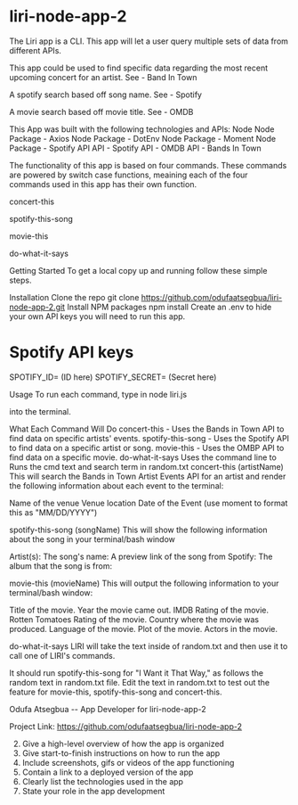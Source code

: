 # liri-node-app-2

The Liri app is a CLI. This app will let a user query multiple sets of data from different APIs.

This app could be used to find specific data regarding the most recent upcoming concert for an artist. See - Band In Town

A spotify search based off song name. See - Spotify

A movie search based off movie title. See - OMDB

This App was built with the following technologies and APIs:
Node
Node Package - Axios
Node Package - DotEnv
Node Package - Moment
Node Package - Spotify API
API - Spotify
API - OMDB
API - Bands In Town

The functionality of this app is based on four commands. These commands are powered by switch case functions, meaining each of the four commands used in this app has their own function.

concert-this

spotify-this-song

movie-this

do-what-it-says

Getting Started
To get a local copy up and running follow these simple steps.

Installation
Clone the repo
git clone https://github.com/odufaatsegbua/liri-node-app-2.git
Install NPM packages
npm install
Create an .env to hide your own API keys you will need to run this app.
# Spotify API keys
SPOTIFY_ID= (ID here)
SPOTIFY_SECRET= (Secret here)

Usage
To run each command, type in node liri.js <your command> <search term> into the terminal.

What Each Command Will Do
concert-this - Uses the Bands in Town API to find data on specific artists' events.
spotify-this-song - Uses the Spotify API to find data on a specific artist or song.
movie-this - Uses the OMBP API to find data on a specific movie.
do-what-it-says	Uses the command line to Runs the cmd text and search term in random.txt
concert-this (artistName)
This will search the Bands in Town Artist Events API for an artist and render the following information about each event to the terminal:

Name of the venue
Venue location
Date of the Event (use moment to format this as "MM/DD/YYYY")

spotify-this-song (songName)
This will show the following information about the song in your terminal/bash window

Artist(s):
The song's name:
A preview link of the song from Spotify:
The album that the song is from:

movie-this (movieName)
This will output the following information to your terminal/bash window:

Title of the movie.
Year the movie came out.
IMDB Rating of the movie.
Rotten Tomatoes Rating of the movie.
Country where the movie was produced.
Language of the movie.
Plot of the movie.
Actors in the movie.

do-what-it-says
LIRI will take the text inside of random.txt and then use it to call one of LIRI's commands.

It should run spotify-this-song for "I Want it That Way," as follows the random text in random.txt file.
Edit the text in random.txt to test out the feature for movie-this, spotify-this-song and concert-this.


Odufa Atsegbua -- App Developer for liri-node-app-2

Project Link: https://github.com/odufaatsegbua/liri-node-app-2







2. Give a high-level overview of how the app is organized
3. Give start-to-finish instructions on how to run the app
4. Include screenshots, gifs or videos of the app functioning
5. Contain a link to a deployed version of the app
6. Clearly list the technologies used in the app
7. State your role in the app development

